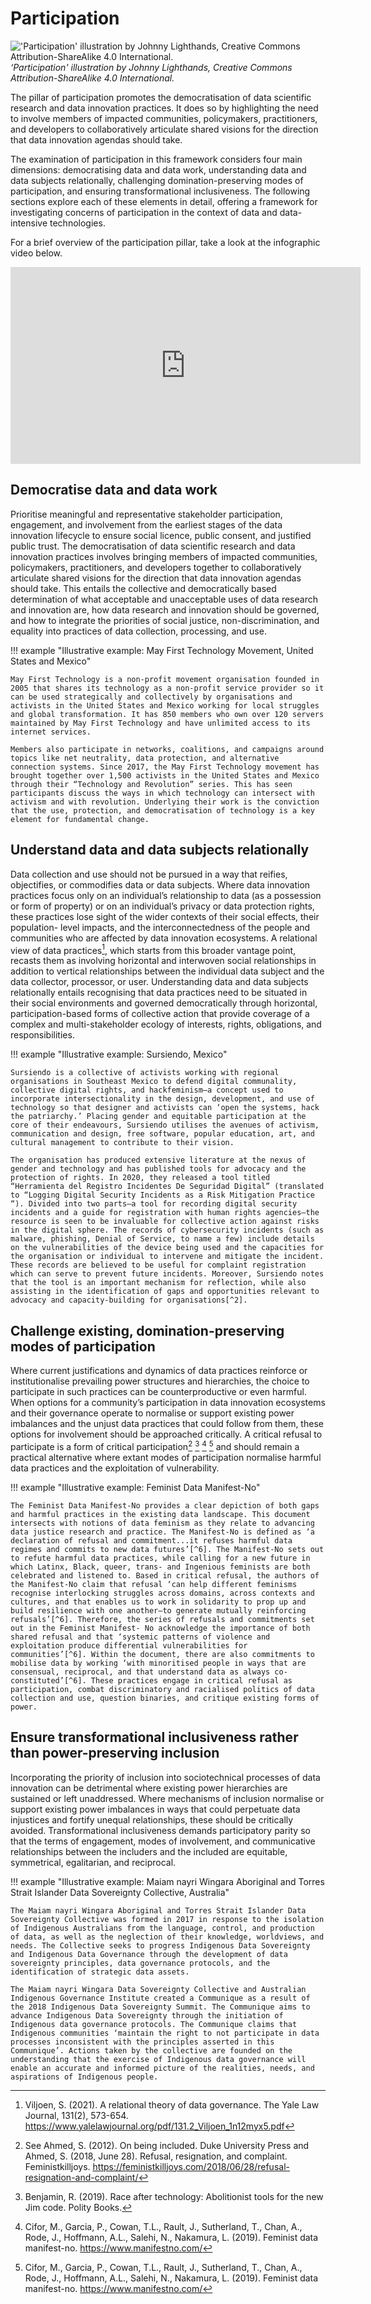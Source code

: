 # Participation

!['Participation' illustration by Johnny Lighthands, Creative Commons Attribution-ShareAlike 4.0 International.](https://raw.githubusercontent.com/alan-turing-institute/turing-commons/main/docs/assets/images/illustrations/dj-participation.jpg)
_‘Participation' illustration by Johnny Lighthands, Creative Commons Attribution-ShareAlike 4.0 International._

The pillar of participation promotes the democratisation of data scientific research and data innovation practices. It does so by highlighting the need to involve members of impacted communities, policymakers, practitioners, and developers to collaboratively articulate shared visions for the direction that data innovation agendas should take.  

The examination of participation in this framework considers four main dimensions: democratising data and data work, understanding data and data subjects relationally, challenging domination-preserving modes of participation, and ensuring transformational inclusiveness. The following sections explore each of these elements in detail, offering a framework for investigating concerns of participation in the context of data and data-intensive technologies.  

For a brief overview of the participation pillar, take a look at the infographic video below.

<iframe width="560" height="315" src="https://www.youtube.com/watch?v=iRiNVnxGLU4&list=PLuD_SqLtxSdVvbwc1cVHf3X3pS1QhFxv2&index=7" title="YouTube video player" frameborder="0" allow="accelerometer; autoplay; clipboard-write; encrypted-media; gyroscope; picture-in-picture; web-share" referrerpolicy="strict-origin-when-cross-origin" allowfullscreen></iframe>

## Democratise data and data work 

Prioritise meaningful and representative stakeholder participation, engagement, and involvement from the earliest stages of the data innovation lifecycle to ensure social licence, public consent, and justified public trust. The democratisation of data scientific research and data innovation practices involves bringing members of impacted communities, policymakers, practitioners, and developers together to collaboratively articulate shared visions for the direction that data innovation agendas should take. This entails the collective and democratically based determination of what acceptable and unacceptable uses of data research and innovation are, how data research and innovation should be governed, and how to integrate the priorities of social justice, non-discrimination, and equality into practices of data collection, processing, and use. 

!!! example "Illustrative example: May First Technology Movement, United States and Mexico"

    May First Technology is a non-profit movement organisation founded in 2005 that shares its technology as a non-profit service provider so it can be used strategically and collectively by organisations and activists in the United States and Mexico working for local struggles and global transformation. It has 850 members who own over 120 servers maintained by May First Technology and have unlimited access to its internet services. 

    Members also participate in networks, coalitions, and campaigns around topics like net neutrality, data protection, and alternative connection systems. Since 2017, the May First Technology movement has brought together over 1,500 activists in the United States and Mexico through their “Technology and Revolution” series. This has seen participants discuss the ways in which technology can intersect with activism and with revolution. Underlying their work is the conviction that the use, protection, and democratisation of technology is a key element for fundamental change.

## Understand data and data subjects relationally

Data collection and use should not be pursued in a way that reifies, objectifies, or commodifies data or data subjects. Where data innovation practices focus only on an individual’s relationship to data (as a possession or form of property) or on an individual’s privacy or data protection rights, these practices lose sight of the wider contexts of their social effects, their population- level impacts, and the interconnectedness of the people and communities who are affected by data innovation ecosystems. A relational view of data practices[^1],  which starts from this broader vantage point, recasts them as involving horizontal and interwoven social relationships in addition to vertical relationships between the individual data subject and the data collector, processor, or user. Understanding data and data subjects relationally entails recognising that data practices need to be situated in their social environments and governed democratically through horizontal, participation-based forms of collective action that provide coverage of a complex and multi-stakeholder ecology of interests, rights, obligations, and responsibilities. 

!!! example "Illustrative example: Sursiendo, Mexico"

    Sursiendo is a collective of activists working with regional organisations in Southeast Mexico to defend digital communality, collective digital rights, and hackfeminism—a concept used to incorporate intersectionality in the design, development, and use of technology so that designer and activists can ‘open the systems, hack the patriarchy.’ Placing gender and equitable participation at the core of their endeavours, Sursiendo utilises the avenues of activism, communication and design, free software, popular education, art, and cultural management to contribute to their vision. 
    
    The organisation has produced extensive literature at the nexus of gender and technology and has published tools for advocacy and the protection of rights. In 2020, they released a tool titled “Herramienta del Registro Incidentes De Seguridad Digital” (translated to “Logging Digital Security Incidents as a Risk Mitigation Practice “). Divided into two parts—a tool for recording digital security incidents and a guide for registration with human rights agencies—the resource is seen to be invaluable for collective action against risks in the digital sphere. The records of cybersecurity incidents (such as malware, phishing, Denial of Service, to name a few) include details on the vulnerabilities of the device being used and the capacities for the organisation or individual to intervene and mitigate the incident. These records are believed to be useful for complaint registration which can serve to prevent future incidents. Moreover, Sursiendo notes that the tool is an important mechanism for reflection, while also assisting in the identification of gaps and opportunities relevant to advocacy and capacity-building for organisations[^2].

## Challenge existing, domination-preserving modes of participation 

Where current justifications and dynamics of data practices reinforce or institutionalise prevailing power structures and hierarchies, the choice to participate in such practices can be counterproductive or even harmful. When options for a community’s participation in data innovation ecosystems and their governance operate to normalise or support existing power imbalances and the unjust data practices that could follow from them, these options for involvement should be approached critically. A critical refusal to participate is a form of critical participation[^3] [^4] [^5] [^6] and should remain a practical alternative where extant modes of participation normalise harmful data practices and the exploitation of vulnerability.  

!!! example "Illustrative example: Feminist Data Manifest-No"

    The Feminist Data Manifest-No provides a clear depiction of both gaps and harmful practices in the existing data landscape. This document intersects with notions of data feminism as they relate to advancing data justice research and practice. The Manifest-No is defined as ‘a declaration of refusal and commitment...it refuses harmful data regimes and commits to new data futures’[^6]. The Manifest-No sets out to refute harmful data practices, while calling for a new future in which Latinx, Black, queer, trans- and Ingenious feminists are both celebrated and listened to. Based in critical refusal, the authors of the Manifest-No claim that refusal ‘can help different feminisms recognise interlocking struggles across domains, across contexts and cultures, and that enables us to work in solidarity to prop up and build resilience with one another—to generate mutually reinforcing refusals’[^6]. Therefore, the series of refusals and commitments set out in the Feminist Manifest- No acknowledge the importance of both shared refusal and that ‘systemic patterns of violence and exploitation produce differential vulnerabilities for communities’[^6]. Within the document, there are also commitments to mobilise data by working ‘with minoritised people in ways that are consensual, reciprocal, and that understand data as always co-constituted’[^6]. These practices engage in critical refusal as participation, combat discriminatory and racialised politics of data collection and use, question binaries, and critique existing forms of power.

## Ensure transformational inclusiveness rather than power-preserving inclusion 

Incorporating the priority of inclusion into sociotechnical processes of data innovation can be detrimental where existing power hierarchies are sustained or left unaddressed. Where mechanisms of inclusion normalise or support existing power imbalances in ways that could perpetuate data injustices and fortify unequal relationships, these should be critically avoided. Transformational inclusiveness demands participatory parity so that the terms of engagement, modes of involvement, and communicative relationships between the includers and the included are equitable, symmetrical, egalitarian, and reciprocal. 

!!! example "Illustrative example: Maiam nayri Wingara Aboriginal and Torres Strait Islander Data Sovereignty Collective, Australia"

    The Maiam nayri Wingara Aboriginal and Torres Strait Islander Data Sovereignty Collective was formed in 2017 in response to the isolation of Indigenous Australians from the language, control, and production of data, as well as the neglection of their knowledge, worldviews, and needs. The Collective seeks to progress Indigenous Data Sovereignty and Indigenous Data Governance through the development of data sovereignty principles, data governance protocols, and the identification of strategic data assets. 
    
    The Maiam nayri Wingara Data Sovereignty Collective and Australian Indigenous Governance Institute created a Communique as a result of the 2018 Indigenous Data Sovereignty Summit. The Communique aims to advance Indigenous Data Sovereignty through the initiation of Indigenous data governance protocols. The Communique claims that Indigenous communities ‘maintain the right to not participate in data processes inconsistent with the principles asserted in this Communique’. Actions taken by the collective are founded on the understanding that the exercise of Indigenous data governance will enable an accurate and informed picture of the realities, needs, and aspirations of Indigenous people.

[^1]: Viljoen, S. (2021). A relational theory of data governance. The Yale Law Journal, 131(2), 573-654. https://www.yalelawjournal.org/pdf/131.2_Viljoen_1n12myx5.pdf 

[^2]: Sursiendo. (2020, October 20). Registrando Incidentes de Seguridad Digital como Práctica de Mitigación del Riesgo. Sursiendo.https://sursiendo.org/2020/10/registro-y-analisis-de-incidentes-de-seguridad-digital/

[^3]: See Ahmed, S. (2012). On being included. Duke University Press and Ahmed, S. (2018, June 28). Refusal, resignation, and complaint. Feministkilljoys. https://feministkilljoys.com/2018/06/28/refusal-resignation-and-complaint/ 

[^4]: Benjamin, R. (2019). Race after technology: Abolitionist tools for the new Jim code. Polity Books.

[^5]: Cifor, M., Garcia, P., Cowan, T.L., Rault, J., Sutherland, T., Chan, A., Rode, J., Hoffmann, A.L., Salehi, N., Nakamura, L. (2019). Feminist data manifest-no. https://www.manifestno.com/

[^6]: Cifor, M., Garcia, P., Cowan, T.L., Rault, J., Sutherland, T., Chan, A., Rode, J., Hoffmann, A.L., Salehi, N., Nakamura, L. (2019). Feminist data manifest-no. https://www.manifestno.com/



